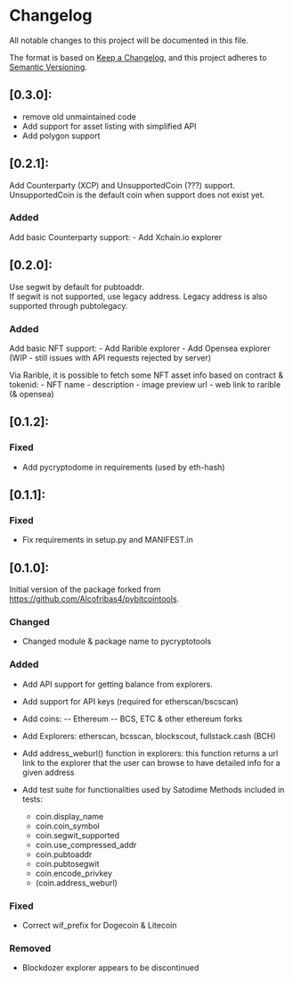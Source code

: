 # Changelog

All notable changes to this project will be documented in this file.

The format is based on [Keep a Changelog](https://keepachangelog.com/en/1.0.0/),
and this project adheres to [Semantic Versioning](https://semver.org/spec/v2.0.0.html).

## [0.3.0]: 

* remove old unmaintained code
* Add support for asset listing with simplified API
* Add polygon support

## [0.2.1]: 

Add Counterparty (XCP) and UnsupportedCoin (???) support.
UnsupportedCoin is the default coin when support does not exist yet. 

### Added

Add basic Counterparty support:
    - Add Xchain.io explorer
    
## [0.2.0]: 

Use segwit by default for pubtoaddr.    
If segwit is not supported, use legacy address.
Legacy address is also supported through pubtolegacy.

### Added

Add basic NFT support:
    - Add Rarible explorer
    - Add Opensea explorer (WIP - still issues with API requests rejected by server)
    
Via Rarible, it is possible to fetch some NFT asset info based on contract & tokenid:
    - NFT name
    - description
    - image preview url
    - web link to rarible (& opensea)

## [0.1.2]: 

### Fixed

- Add pycryptodome in requirements (used by eth-hash)


## [0.1.1]: 

### Fixed

- Fix requirements in setup.py and MANIFEST.in

## [0.1.0]: 

Initial version of the package forked from https://github.com/Alcofribas4/pybitcointools.

### Changed 

- Changed module & package name to pycryptotools

### Added 

- Add API support for getting balance from explorers.
- Add support for API keys (required for etherscan/bscscan)
  
- Add coins:
-- Ethereum
-- BCS, ETC & other ethereum forks
    
- Add Explorers: etherscan, bcsscan, blockscout, fullstack.cash (BCH)

- Add address_weburl() function in explorers: this function returns a url link to the explorer that the user can browse to have detailed info for a given address

- Add test suite for functionalities used by Satodime
  Methods included in tests:
    - coin.display_name
    - coin.coin_symbol
    - coin.segwit_supported
    - coin.use_compressed_addr
    - coin.pubtoaddr
    - coin.pubtosegwit
    - coin.encode_privkey
    - (coin.address_weburl)
    
### Fixed

- Correct wif_prefix for Dogecoin & Litecoin

### Removed

- Blockdozer explorer appears to be discontinued